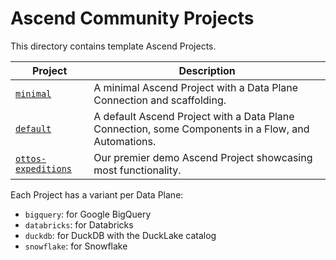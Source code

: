 # Ascend Community Projects

This directory contains template Ascend Projects.

|Project|Description|
|-|-|
|[`minimal`](minimal)|A minimal Ascend Project with a Data Plane Connection and scaffolding.|
|[`default`](default)|A default Ascend Project with a Data Plane Connection, some Components in a Flow, and Automations.
|[`ottos-expeditions`](ottos-expeditions)|Our premier demo Ascend Project showcasing most functionality.|

Each Project has a variant per Data Plane:

- `bigquery`: for Google BigQuery
- `databricks`: for Databricks
- `duckdb`: for DuckDB with the DuckLake catalog
- `snowflake`: for Snowflake

